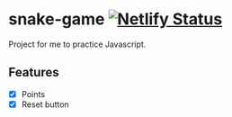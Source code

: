 # snake-game [![Netlify Status](https://api.netlify.com/api/v1/badges/47f14630-69e5-4e37-9889-f5ed0a77bb59/deploy-status)](https://app.netlify.com/sites/ks-snake-game/deploys)
Project for me to practice Javascript.

## Features
- [x] Points
- [x] Reset button
